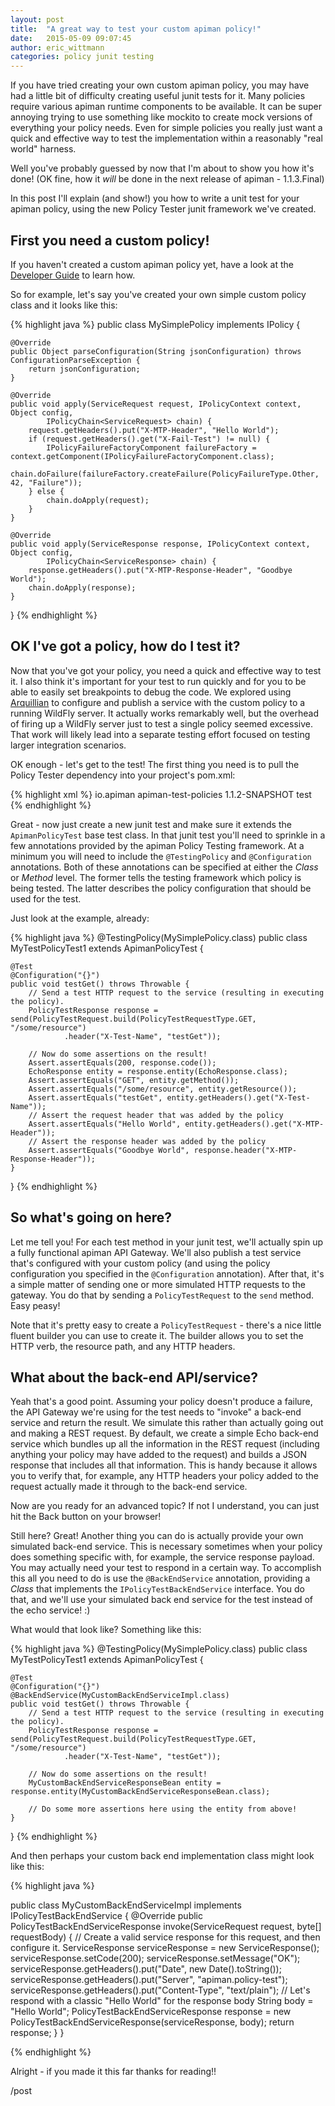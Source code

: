 ```yaml
---
layout: post
title:  "A great way to test your custom apiman policy!"
date:   2015-05-09 09:07:45
author: eric_wittmann
categories: policy junit testing
---
```

If you have tried creating your own custom apiman policy, you may have had a little bit of
difficulty creating useful junit tests for it.  Many policies require various apiman
runtime components to be available.  It can be super annoying trying to use something like
mockito to create mock versions of everything your policy needs.  Even for simple policies
you really just want a quick and effective way to test the implementation within a
reasonably "real world" harness.

Well you've probably guessed by now that I'm about to show you how it's done!  (OK fine,
how it *will* be done in the next release of apiman - 1.1.3.Final)

<!--more-->

In this post I'll explain (and show!) you how to write a unit test for your apiman
policy, using the new Policy Tester junit framework we've created.  

## First you need a custom policy!

If you haven't created a custom apiman policy yet, have a look at the
[Developer Guide](http://www.apiman.io/latest/developer-guide.html#_plugins) to
learn how.

So for example, let's say you've created your own simple custom policy class and it
looks like this:

{% highlight java %}
public class MySimplePolicy implements IPolicy {

    @Override
    public Object parseConfiguration(String jsonConfiguration) throws ConfigurationParseException {
        return jsonConfiguration;
    }

    @Override
    public void apply(ServiceRequest request, IPolicyContext context, Object config,
            IPolicyChain<ServiceRequest> chain) {
        request.getHeaders().put("X-MTP-Header", "Hello World");
        if (request.getHeaders().get("X-Fail-Test") != null) {
            IPolicyFailureFactoryComponent failureFactory = context.getComponent(IPolicyFailureFactoryComponent.class);
            chain.doFailure(failureFactory.createFailure(PolicyFailureType.Other, 42, "Failure"));
        } else {
            chain.doApply(request);
        }
    }

    @Override
    public void apply(ServiceResponse response, IPolicyContext context, Object config,
            IPolicyChain<ServiceResponse> chain) {
        response.getHeaders().put("X-MTP-Response-Header", "Goodbye World");
        chain.doApply(response);
    }
}
{% endhighlight %}

## OK I've got a policy, how do I test it?

Now that you've got your policy, you need a quick and effective way to test it.  I also
think it's important for your test to run quickly and for you to be able to easily set
breakpoints to debug the code.  We explored using [Arquillian](http://arquillian.org/)
to configure and publish a service with the custom policy to a running WildFly server.
It actually works remarkably well, but the overhead of firing up a WildFly server just
to test a single policy seemed excessive.  That work will likely lead into a separate
testing effort focused on testing larger integration scenarios.

OK enough - let's get to the test!  The first thing you need is to pull the Policy
Tester dependency into your project's pom.xml:

{% highlight xml %}
<dependency>
   <groupId>io.apiman</groupId>
   <artifactId>apiman-test-policies</artifactId>
   <version>1.1.2-SNAPSHOT</version>
   <scope>test</scope>
</dependency>
{% endhighlight %}

Great - now just create a new junit test and make sure it extends the `ApimanPolicyTest`
base test class.  In that junit test you'll need to sprinkle in a few annotations
provided by the apiman Policy Testing framework.  At a minimum you will need to
include the `@TestingPolicy` and `@Configuration` annotations.  Both of these annotations
can be specified at either the *Class* or *Method* level. The former tells the testing
framework which policy is being tested.  The latter describes the policy configuration
that should be used for the test.

Just look at the example, already:

{% highlight java %}
@TestingPolicy(MySimplePolicy.class)
public class MyTestPolicyTest1 extends ApimanPolicyTest {

    @Test
    @Configuration("{}")
    public void testGet() throws Throwable {
        // Send a test HTTP request to the service (resulting in executing the policy).
        PolicyTestResponse response = send(PolicyTestRequest.build(PolicyTestRequestType.GET, "/some/resource")
                .header("X-Test-Name", "testGet"));

        // Now do some assertions on the result!
        Assert.assertEquals(200, response.code());
        EchoResponse entity = response.entity(EchoResponse.class);
        Assert.assertEquals("GET", entity.getMethod());
        Assert.assertEquals("/some/resource", entity.getResource());
        Assert.assertEquals("testGet", entity.getHeaders().get("X-Test-Name"));
        // Assert the request header that was added by the policy
        Assert.assertEquals("Hello World", entity.getHeaders().get("X-MTP-Header"));
        // Assert the response header was added by the policy
        Assert.assertEquals("Goodbye World", response.header("X-MTP-Response-Header"));
    }

}
{% endhighlight %}

## So what's going on here?

Let me tell you!  For each test method in your junit test, we'll actually spin up a fully
functional apiman API Gateway.  We'll also publish a test service that's configured with
your custom policy (and using the policy configuration you specified in the `@Configuration`
annotation).  After that, it's a simple matter of sending one or more simulated HTTP
requests to the gateway.  You do that by sending a `PolicyTestRequest` to the `send` method.
Easy peasy!

Note that it's pretty easy to create a `PolicyTestRequest` - there's a nice little fluent
builder you can use to create it.  The builder allows you to set the HTTP verb, the resource
path, and any HTTP headers.

## What about the back-end API/service?

Yeah that's a good point.  Assuming your policy doesn't produce a failure, the API Gateway
we're using for the test needs to "invoke" a back-end service and return the result.  We
simulate this rather than actually going out and making a REST request.  By default, we
create a simple Echo back-end service which bundles up all the information in the REST
request (including anything your policy may have added to the request) and builds a JSON
response that includes all that information.  This is handy because it allows you to
verify that, for example, any HTTP headers your policy added to the request actually
made it through to the back-end service.

Now are you ready for an advanced topic?  If not I understand, you can just hit the Back
button on your browser!

Still here?  Great!  Another thing you can do is actually provide your own simulated
back-end service.  This is necessary sometimes when your policy does something
specific with, for example, the service response payload.  You may actually need your
test to respond in a certain way.  To accomplish this all you need to do is use the
`@BackEndService` annotation, providing a *Class* that implements the
`IPolicyTestBackEndService` interface.  You do that, and we'll use your simulated
back end service for the test instead of the echo service!  :)

What would that look like?  Something like this:

{% highlight java %}
@TestingPolicy(MySimplePolicy.class)
public class MyTestPolicyTest1 extends ApimanPolicyTest {

    @Test
    @Configuration("{}")
    @BackEndService(MyCustomBackEndServiceImpl.class)
    public void testGet() throws Throwable {
        // Send a test HTTP request to the service (resulting in executing the policy).
        PolicyTestResponse response = send(PolicyTestRequest.build(PolicyTestRequestType.GET, "/some/resource")
                .header("X-Test-Name", "testGet"));

        // Now do some assertions on the result!
        MyCustomBackEndServiceResponseBean entity = response.entity(MyCustomBackEndServiceResponseBean.class);

        // Do some more assertions here using the entity from above!
    }

}
{% endhighlight %}

And then perhaps your custom back end implementation class might look like this:

{% highlight java %}

public class MyCustomBackEndServiceImpl implements IPolicyTestBackEndService {
    @Override
    public PolicyTestBackEndServiceResponse invoke(ServiceRequest request, byte[] requestBody) {
        // Create a valid service response for this request, and then configure it.
        ServiceResponse serviceResponse = new ServiceResponse();
        serviceResponse.setCode(200);
        serviceResponse.setMessage("OK");
        serviceResponse.getHeaders().put("Date", new Date().toString());
        serviceResponse.getHeaders().put("Server", "apiman.policy-test");
        serviceResponse.getHeaders().put("Content-Type", "text/plain");
        // Let's respond with a classic "Hello World" for the response body
        String body = "Hello World";
        PolicyTestBackEndServiceResponse response = new PolicyTestBackEndServiceResponse(serviceResponse, body);
        return response;
    }
}

{% endhighlight %}


Alright - if you made it this far thanks for reading!!

/post
